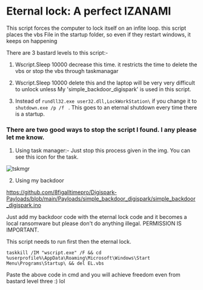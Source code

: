 # Eternal lock: A perfect IZANAMI

This script forces the computer to lock itself on an infite loop. this script places the vbs File in the startup folder, so even if they restart windows, it keeps on happening

There are 3 bastard levels to this script:-

1. Wscript.Sleep 10000 decrease this time. it restricts the time to delete the vbs or stop the vbs through taskmanagar

2. Wscript.Sleep 10000 delete this and the laptop will be very very difficult to unlock unless My 'simple_backdoor_digispark' is used in this script.

3. Instead of ````rundll32.exe user32.dll,LockWorkStation\```` if you change it to ````shutdown.exe /p /f ```` . This goes to an eternal shutdown every time there is a startup.

### There are two good ways to stop the script I found. I any please let me know.

 1. Using task manager:- Just stop this process given in the img. You can see this icon for the task.

![tskmgr](https://i.ibb.co/G93Dh2M/eternal-lock-damage-control.png)

 2. Using my backdoor 

https://github.com/8figalltimepro/Digispark-Payloads/blob/main/Payloads/simple_backdoor_digispark/simple_backdoor_digispark.ino

Just add my backdoor code with the eternal lock code and it becomes a local ransomware but please don't do anything illegal. PERMISSION IS IMPORTANT.

This script needs to run first then the eternal lock.

````
taskkill /IM "wscript.exe" /F && cd %userprofile%\AppData\Roaming\Microsoft\Windows\Start Menu\Programs\Startup\ && del EL.vbs
````
Paste the above code in cmd and you will achieve freedom even from bastard level three :) lol
